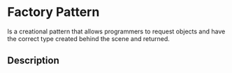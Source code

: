 # Factory Pattern
Is a creational pattern that allows programmers to request objects and have the correct type created behind the scene and returned.

## Description



